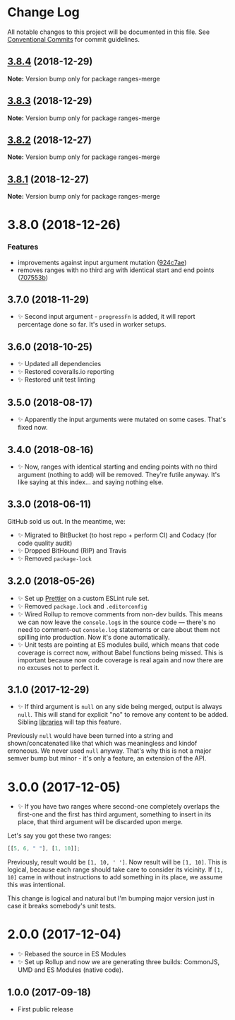 # Change Log

All notable changes to this project will be documented in this file.
See [Conventional Commits](https://conventionalcommits.org) for commit guidelines.

## [3.8.4](https://bitbucket.org/codsen/codsen/src/master/packages/ranges-merge/compare/ranges-merge@3.8.3...ranges-merge@3.8.4) (2018-12-29)

**Note:** Version bump only for package ranges-merge





## [3.8.3](https://bitbucket.org/codsen/codsen/src/master/packages/ranges-merge/compare/ranges-merge@3.8.2...ranges-merge@3.8.3) (2018-12-29)

**Note:** Version bump only for package ranges-merge





## [3.8.2](https://bitbucket.org/codsen/codsen/src/master/packages/ranges-merge/compare/ranges-merge@3.8.1...ranges-merge@3.8.2) (2018-12-27)

**Note:** Version bump only for package ranges-merge





## [3.8.1](https://bitbucket.org/codsen/codsen/src/master/packages/ranges-merge/compare/ranges-merge@3.8.0...ranges-merge@3.8.1) (2018-12-27)

**Note:** Version bump only for package ranges-merge





# 3.8.0 (2018-12-26)


### Features

* improvements against input argument mutation ([924c7ae](https://bitbucket.org/codsen/codsen/src/master/packages/ranges-merge/commits/924c7ae))
* removes ranges with no third arg with identical start and end points ([707553b](https://bitbucket.org/codsen/codsen/src/master/packages/ranges-merge/commits/707553b))





## 3.7.0 (2018-11-29)

- ✨ Second input argument - `progressFn` is added, it will report percentage done so far. It's used in worker setups.

## 3.6.0 (2018-10-25)

- ✨ Updated all dependencies
- ✨ Restored coveralls.io reporting
- ✨ Restored unit test linting

## 3.5.0 (2018-08-17)

- ✨ Apparently the input arguments were mutated on some cases. That's fixed now.

## 3.4.0 (2018-08-16)

- ✨ Now, ranges with identical starting and ending points with no third argument (nothing to add) will be removed. They're futile anyway. It's like saying at this index... and saying nothing else.

## 3.3.0 (2018-06-11)

GitHub sold us out. In the meantime, we:

- ✨ Migrated to BitBucket (to host repo + perform CI) and Codacy (for code quality audit)
- ✨ Dropped BitHound (RIP) and Travis
- ✨ Removed `package-lock`

## 3.2.0 (2018-05-26)

- ✨ Set up [Prettier](https://prettier.io) on a custom ESLint rule set.
- ✨ Removed `package.lock` and `.editorconfig`
- ✨ Wired Rollup to remove comments from non-dev builds. This means we can now leave the `console.log`s in the source code — there's no need to comment-out `console.log` statements or care about them not spilling into production. Now it's done automatically.
- ✨ Unit tests are pointing at ES modules build, which means that code coverage is correct now, without Babel functions being missed. This is important because now code coverage is real again and now there are no excuses not to perfect it.

## 3.1.0 (2017-12-29)

- ✨ If third argument is `null` on any side being merged, output is always `null`. This will stand for explicit "no" to remove any content to be added. Sibling [libraries](https://github.com/codsen/string-slices-array-push) will tap this feature.

Previously `null` would have been turned into a string and shown/concatenated like that which was meaningless and kindof erroneous. We never used `null` anyway. That's why this is not a major semver bump but minor - it's only a feature, an extension of the API.

# 3.0.0 (2017-12-05)

- ✨ If you have two ranges where second-one completely overlaps the first-one and the first has third argument, something to insert in its place, that third argument will be discarded upon merge.

Let's say you got these two ranges:

```js
[[5, 6, " "], [1, 10]];
```

Previously, result would be `[1, 10, ' ']`. Now result will be `[1, 10]`. This is logical, because each range should take care to consider its vicinity. If `[1, 10]` came in without instructions to add something in its place, we assume this was intentional.

This change is logical and natural but I'm bumping major version just in case it breaks somebody's unit tests.

# 2.0.0 (2017-12-04)

- ✨ Rebased the source in ES Modules
- ✨ Set up Rollup and now we are generating three builds: CommonJS, UMD and ES Modules (native code).

## 1.0.0 (2017-09-18)

- First public release
